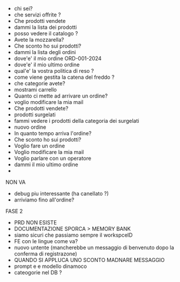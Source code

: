 - chi sei?
- che servizi offrite ?
- Che prodotti vendete
- dammi la lista dei prodotti
- posso vedere il catalogo ?
- Avete la mozzarella?
- Che sconto ho sui prodotti?
- dammi la lista degli ordini
- dove'e' il mio ordine ORD-001-2024
- dove'e' il mio ultimo ordine
- qual'e' la vostra politica di reso ?
- come viene gestita la catena del freddo ?
- che categorie avete?
- mostrami carrello
- Quanto ci mette ad arrivare un ordine?
- voglio modificare la mia mail
- Che prodotti vendete?
- prodotti surgelati
- fammi vedere i prodotti della categoria dei surgelati
- nuovo ordine
- In quanto tempo arriva l'ordine?
- Che sconto ho sui prodotti?
- Voglio fare un ordine
- Voglio modificare la mia mail
- Voglio parlare con un operatore
- dammi il mio ultimo ordine
-

NON VA

- debug piu interessante (ha canellato ?)
- arriviamo fino all'ordine?

FASE 2

- PRD NON ESISTE
- DOCUMENTAZIONE SPORCA > MEMORY BANK
- siamo sicuri che passiamo sempre il workspceID
- FE con le lingue come va?
- nuovo untente (mancherebbe un messaggio di benvenuto dopo la conferma di registrazone)
- QUANDO SI APPLUCA UNO SCONTO MADNARE MESSAGGIO
- prompt e e modello dinamoco
- cateogorie nel DB ?

